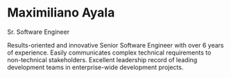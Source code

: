 # Maximiliano Ayala

Sr. Software Engineer

Results-oriented and innovative Senior Software Engineer with over 6 years of experience. Easily communicates complex technical requirements to non-technical stakeholders. Excellent leadership record of leading development teams in enterprise-wide development projects.
